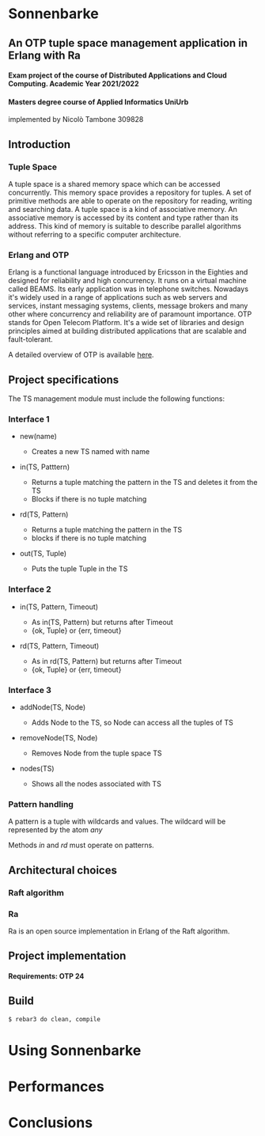 # Sonnenbarke

## An OTP tuple space management application in Erlang with Ra

#### Exam project of the course of Distributed Applications and Cloud Computing. Academic Year 2021/2022

#### Masters degree course of Applied Informatics UniUrb 

implemented by Nicolò Tambone 309828

## Introduction

### Tuple Space


A tuple space is a shared memory space which can be accessed concurrently. This memory space provides a repository for tuples.
A set of primitive methods are able to operate on the repository for reading, writing and searching data.
A tuple space is a kind of associative memory. An associative memory is accessed by its content and type rather than its address.
This kind of memory is suitable to describe parallel algorithms without referring to a specific computer architecture.


### Erlang and OTP

Erlang is a functional language introduced by Ericsson in the Eighties and designed for reliability and high concurrency.
It runs on a virtual machine called BEAMS. Its early application was in telephone switches. Nowadays it's widely used in a range of applications
such as web servers and services, instant messaging systems, clients, message brokers and many other where concurrency and reliability are of paramount importance.
OTP stands for Open Telecom Platform. It's a wide set of libraries and design principles aimed at building distributed applications that are scalable and fault-tolerant.

A detailed overview of OTP is available [here](https://www.erlang.org/doc/design_principles/des_princ.html).


## Project specifications

The TS management module must include the following functions:

### Interface 1

- new(name) 
   - Creates a new TS named with name

- in(TS, Patttern)
   - Returns a tuple matching the pattern in the TS and deletes it from the TS
   - Blocks if there is no tuple matching

- rd(TS, Pattern)
   - Returns a tuple matching the pattern in the TS
   - blocks if there is no tuple matching

- out(TS, Tuple)
   - Puts the tuple Tuple in the TS

### Interface 2

- in(TS, Pattern, Timeout)
   - As in(TS, Pattern) but returns after Timeout
   - {ok, Tuple} or {err, timeout}

- rd(TS, Pattern, Timeout)
   - As in rd(TS, Pattern) but returns after Timeout
   - {ok, Tuple} or {err, timeout}


### Interface 3

- addNode(TS, Node)
   - Adds Node to the TS, so Node can access all the tuples of TS

- removeNode(TS, Node)
   - Removes Node from the tuple space TS

- nodes(TS)
   - Shows all the nodes associated with TS

### Pattern handling

A pattern is a tuple with wildcards and values. The wildcard will be represented by the atom *any*

Methods *in* and *rd* must operate on patterns.

## Architectural choices

### Raft algorithm

### Ra

Ra is an open source implementation in Erlang of the Raft algorithm. 

## Project implementation

#### Requirements: OTP 24

## Build

    $ rebar3 do clean, compile

# Using Sonnenbarke


# Performances

# Conclusions




